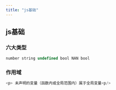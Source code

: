 ```yaml
---
title: "js基础"
---
```


## js基础

### 六大类型

```js
number string undefined bool NAN bool

```
### 作用域
```js
<p> 未声明的变量（函数内或全局范围内）属于全局变量<p/>

```

